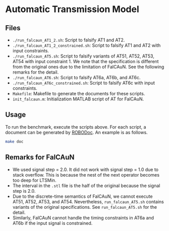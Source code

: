 Automatic Transmission Model
============================

Files
-----

- `./run_falcaun_AT1_2.sh`: Script to falsify AT1 and AT2.
- `./run_falcaun_AT1_2_constrained.sh`: Script to falsify AT1 and AT2 with input constraints.
- `./run_falcaun_AT5.sh`: Script to falsify variants of AT51, AT52, AT53, AT54 with input constraint 1. We note that the specification is different from the original ones due to the limitation of FalCAuN. See the following remarks for the detail.
- `./run_falcaun_AT6.sh`: Script to falsify AT6a, AT6b, and AT6c.
- `./run_falcaun_AT6c_constrained.sh`: Script to falsify AT6c with input constraints.
- `Makefile`: Makefile to generate the documents for these scripts.
- `init_falcaun.m`: Initialization MATLAB script of AT for FalCAuN.

Usage
-----

To run the benchmark, execute the scripts above. For each script, a document can be generated by [ROBODoc](https://rfsber.home.xs4all.nl/Robo/index.html). An example is as follows.

```sh
make doc
```

Remarks for FalCAuN
-------------------

- We used signal step = 2.0. It did not work with signal step = 1.0 due to stack overflow. This is because the nest of the next operator becomes too deep for LTSMin.
- The interval in the `.stl` file is the half of the original because the signal step is 2.0.
- Due to the discrete-time semantics of FalCAuN, we cannot execute AT51, AT52, AT53, and AT54. Nevertheless, `run_falcaun_AT5.sh` contains variants of the original specifications. See `run_falcaun_AT5.sh` for the detail.
- Similarly, FalCAuN cannot handle the timing constraints in AT6a and AT6b if the input signal is constrained.
